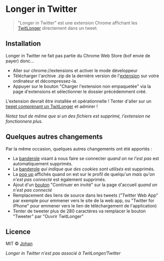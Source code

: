 # Longer in Twitter

> "Longer in Twitter" est une extension Chrome affichant les [TwitLonger](https://twitlonger.com) directement dans un tweet.

## Installation

Longer in Twitter ne fait pas partie du Chrome Web Store (bof envie de payer) donc...
* Aller sur chrome://extensions et activer le mode développeur
* Télécharger l'archive .zip de la dernière version de l'[extension](https://github.com/johan-perso/longer-in-twitter/releases) sur votre ordinateur et décompressez-la.
* Appuyer sur le bouton "Charger l'extension non empaquetée" via la page d'extensions et sélectionner le dossier précédemment créé.

L'extension devrait être installée et opérationnelle ! Tenter d'aller sur un [tweet comprenant un TwitLonger](https://twitter.com/twitlonger/status/738264675855519744) et admirer !

*Notez tout de même que si un des fichiers est supprimé, l'extension ne fonctionnera plus.*


## Quelques autres changements

Par la même occasion, quelques autres changements ont été apportés :

* La [banderole](https://us-east-1.tixte.net/uploads/images.johanstickman.com/Ne_MaNqUeZ_pAs_Ce_QuI_sE_pAsSe.png) visant à nous faire se connecter *quand on ne l'est pas* est automatiquement supprimés.
* La [banderole](https://us-east-1.tixte.net/uploads/images.johanstickman.com/cookie_twitter.png) *qui indique que des cookies sont utilisés* est supprimés.
* La [pop up](https://us-east-1.tixte.net/uploads/images.johanstickman.com/connectwall_twitter.png) affichés quand on est sur le profil de quelqu'un *mais qu'on n'est pas connecté* est également supprimés.
* Ajout d'un [bouton](https://us-east-1.tixte.net/uploads/images.johanstickman.com/continue_as_guest_twitter.png) "Continuer en invité" sur la page d'accueil *quand on n'est pas connecté*
* Remplacement des liens de source dans les tweets ("Twitter Web App" par exemple pour emmener vers le site de la web app, ou "Twitter for iPhone" pour emmener vers le lien de téléchargement de l'application)
* Tenter de tweeter plus de 280 caractères va remplacer le bouton "Tweeter" par "Ouvrir TwitLonger"


## Licence

MIT © [Johan](https://johanstickman.com)

*Longer in Twitter n'est pas associé à TwitLonger/Twitter*

